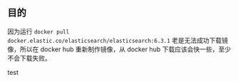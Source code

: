 
## 目的

因为运行 `docker pull docker.elastic.co/elasticsearch/elasticsearch:6.3.1` 老是无法成功下载镜像，所以在 docker hub 重新制作镜像，从 docker hub 下载应该会快一些，至少不会下载失败。

test

